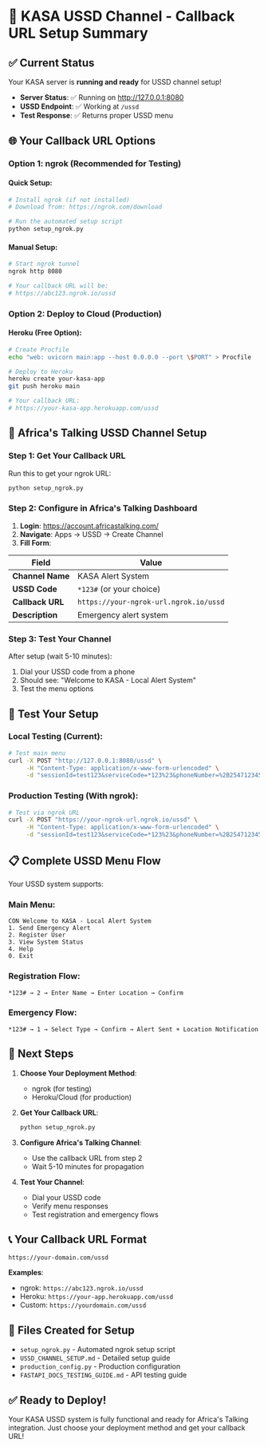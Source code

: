 # 🎯 KASA USSD Channel - Callback URL Setup Summary

## ✅ Current Status

Your KASA server is **running and ready** for USSD channel setup!

- **Server Status**: ✅ Running on http://127.0.0.1:8080
- **USSD Endpoint**: ✅ Working at `/ussd`
- **Test Response**: ✅ Returns proper USSD menu

## 🌐 Your Callback URL Options

### Option 1: ngrok (Recommended for Testing)

#### Quick Setup:
```bash
# Install ngrok (if not installed)
# Download from: https://ngrok.com/download

# Run the automated setup script
python setup_ngrok.py
```

#### Manual Setup:
```bash
# Start ngrok tunnel
ngrok http 8080

# Your callback URL will be:
# https://abc123.ngrok.io/ussd
```

### Option 2: Deploy to Cloud (Production)

#### Heroku (Free Option):
```bash
# Create Procfile
echo "web: uvicorn main:app --host 0.0.0.0 --port \$PORT" > Procfile

# Deploy to Heroku
heroku create your-kasa-app
git push heroku main

# Your callback URL:
# https://your-kasa-app.herokuapp.com/ussd
```

## 📱 Africa's Talking USSD Channel Setup

### Step 1: Get Your Callback URL
Run this to get your ngrok URL:
```bash
python setup_ngrok.py
```

### Step 2: Configure in Africa's Talking Dashboard

1. **Login**: https://account.africastalking.com/
2. **Navigate**: Apps → USSD → Create Channel
3. **Fill Form**:

| Field | Value |
|-------|-------|
| **Channel Name** | KASA Alert System |
| **USSD Code** | `*123#` (or your choice) |
| **Callback URL** | `https://your-ngrok-url.ngrok.io/ussd` |
| **Description** | Emergency alert system |

### Step 3: Test Your Channel

After setup (wait 5-10 minutes):
1. Dial your USSD code from a phone
2. Should see: "Welcome to KASA - Local Alert System"
3. Test the menu options

## 🧪 Test Your Setup

### Local Testing (Current):
```bash
# Test main menu
curl -X POST "http://127.0.0.1:8080/ussd" \
     -H "Content-Type: application/x-www-form-urlencoded" \
     -d "sessionId=test123&serviceCode=*123%23&phoneNumber=%2B254712345678&text="
```

### Production Testing (With ngrok):
```bash
# Test via ngrok URL
curl -X POST "https://your-ngrok-url.ngrok.io/ussd" \
     -H "Content-Type: application/x-www-form-urlencoded" \
     -d "sessionId=test123&serviceCode=*123%23&phoneNumber=%2B254712345678&text="
```

## 📋 Complete USSD Menu Flow

Your USSD system supports:

### Main Menu:
```
CON Welcome to KASA - Local Alert System
1. Send Emergency Alert
2. Register User
3. View System Status  
4. Help
0. Exit
```

### Registration Flow:
```
*123# → 2 → Enter Name → Enter Location → Confirm
```

### Emergency Flow:
```
*123# → 1 → Select Type → Confirm → Alert Sent + Location Notification
```

## 🚀 Next Steps

1. **Choose Your Deployment Method**:
   - ngrok (for testing)
   - Heroku/Cloud (for production)

2. **Get Your Callback URL**:
   ```bash
   python setup_ngrok.py
   ```

3. **Configure Africa's Talking Channel**:
   - Use the callback URL from step 2
   - Wait 5-10 minutes for propagation

4. **Test Your Channel**:
   - Dial your USSD code
   - Verify menu responses
   - Test registration and emergency flows

## 📞 Your Callback URL Format

```
https://your-domain.com/ussd
```

**Examples**:
- ngrok: `https://abc123.ngrok.io/ussd`
- Heroku: `https://your-app.herokuapp.com/ussd`
- Custom: `https://yourdomain.com/ussd`

## 🔧 Files Created for Setup

- `setup_ngrok.py` - Automated ngrok setup script
- `USSD_CHANNEL_SETUP.md` - Detailed setup guide
- `production_config.py` - Production configuration
- `FASTAPI_DOCS_TESTING_GUIDE.md` - API testing guide

## ✅ Ready to Deploy!

Your KASA USSD system is fully functional and ready for Africa's Talking integration. Just choose your deployment method and get your callback URL!
